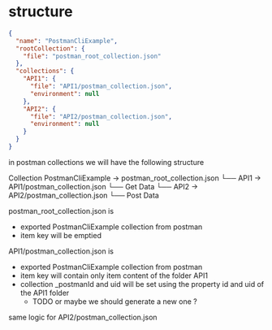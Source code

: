 # structure

```json
{
  "name": "PostmanCliExample",
  "rootCollection": {
    "file": "postman_root_collection.json"
  },
  "collections": {
    "API1": {
      "file": "API1/postman_collection.json",
      "environment": null
    },
    "API2": {
      "file": "API2/postman_collection.json",
      "environment": null
    }
  }
}
```

in postman collections we will have the following structure

Collection PostmanCliExample -> postman_root_collection.json └── API1 ->
API1/postman_collection.json └── Get Data └── API2 ->
API2/postman_collection.json └── Post Data

postman_root_collection.json is

- exported PostmanCliExample collection from postman
- item key will be emptied

API1/postman_collection.json is

- exported PostmanCliExample collection from postman
- item key will contain only item content of the folder API1
- collection \_postmanId and uid will be set using the property id and uid of
  the API1 folder
  - TODO or maybe we should generate a new one ?

same logic for API2/postman_collection.json
